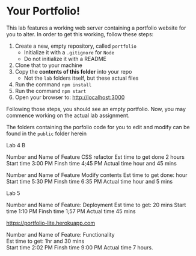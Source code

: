 # Your Portfolio!

This lab features a working web server containing a portfolio website for you to alter.  In order to get this working, follow these steps:

1. Create a new, empty repository, called `portfolio`
   - Initialize it with a `.gitignore` for `Node`
   - Do not initialize it with a README
1. Clone that to your machine
1. Copy the **contents of this folder** into your repo
   - Not the `lab` folders itself, but these actual files
1. Run the command `npm install`
1. Run the command `npm start`
1. Open your browser to: <http://localhost:3000>

Following those steps, you should see an empty portfolio. Now, you may commence working on the actual lab assignment.

The folders containing the porfolio code for you to edit and modify can be found in the `public` folder herein


Lab 4 B

Number and Name of Feature CSS refactor
Est time to get done 2 hours
Start time 3:00 PM
Finsh time 4;45 PM
Actual time hour and 45 mins 




Number and Name of Feature Modify contents
Est time to get done: hour
Start time 5:30 PM
Finsh time 6:35 PM
Actual time hour and 5 mins


Lab 5 

Number and Name of Feature: Deployment 
Est time to get: 20 mins 
Start time 1:10 PM
Finsh time 1;57 PM
Actual time 45 mins

https://portfolio-lite.herokuapp.com


Number and Name of Feature: Functionality  
Est time to get: 1hr and 30 mins  
Start time 2:02 PM
Finsh time 9:00 PM
Actual time 7 hours.

<!-- test test test test test test test  -->




